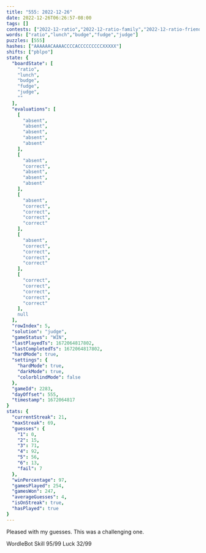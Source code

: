 ```yaml
---
title: "555: 2022-12-26"
date: 2022-12-26T06:26:57-08:00
tags: []
contests: ["2022-12-ratio","2022-12-ratio-family","2022-12-ratio-friends"]
words: ["ratio","lunch","budge","fudge","judge"]
puzzles: [555]
hashes: ["AAAAAACAAAACCCCACCCCCCCCCXXXXX"]
shifts: ["pblpo"]
state: {
  "boardState": [
    "ratio",
    "lunch",
    "budge",
    "fudge",
    "judge",
    ""
  ],
  "evaluations": [
    [
      "absent",
      "absent",
      "absent",
      "absent",
      "absent"
    ],
    [
      "absent",
      "correct",
      "absent",
      "absent",
      "absent"
    ],
    [
      "absent",
      "correct",
      "correct",
      "correct",
      "correct"
    ],
    [
      "absent",
      "correct",
      "correct",
      "correct",
      "correct"
    ],
    [
      "correct",
      "correct",
      "correct",
      "correct",
      "correct"
    ],
    null
  ],
  "rowIndex": 5,
  "solution": "judge",
  "gameStatus": "WIN",
  "lastPlayedTs": 1672064817802,
  "lastCompletedTs": 1672064817802,
  "hardMode": true,
  "settings": {
    "hardMode": true,
    "darkMode": true,
    "colorblindMode": false
  },
  "gameId": 2283,
  "dayOffset": 555,
  "timestamp": 1672064817
}
stats: {
  "currentStreak": 21,
  "maxStreak": 69,
  "guesses": {
    "1": 0,
    "2": 15,
    "3": 71,
    "4": 92,
    "5": 56,
    "6": 13,
    "fail": 7
  },
  "winPercentage": 97,
  "gamesPlayed": 254,
  "gamesWon": 247,
  "averageGuesses": 4,
  "isOnStreak": true,
  "hasPlayed": true
}
---
```

<!-- more -->
Pleased with my guesses. This was a challenging one. 

WordleBot
Skill 95/99
Luck 32/99
